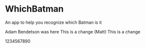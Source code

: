# WhichBatman
An app to help you recognize which Batman is it

Adam Bendetson was here
This is a change (Matt)
This is a change

1234567890
